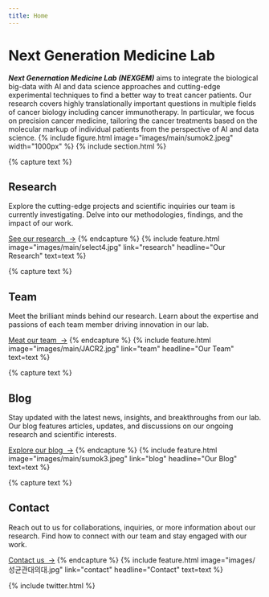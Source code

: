 ```yaml
---
title: Home
---
```


# **Next Generation Medicine Lab**
***Next Genernation Medicine Lab (NEXGEM)*** aims to integrate the biological big-data with AI and data science approaches and cutting-edge experimental techniques to find a better way to treat cancer patients. Our research covers highly translationally important questions in multiple fields of cancer biology including cancer immunotherapy. In particular, we focus on precision cancer medicine, tailoring the cancer treatments based on the molecular markup of individual patients from the perspective of AI and data science.
{% include figure.html image="images/main/sumok2.jpeg" width="1000px" %}
{% include section.html %}

{% capture text %}
## **Research**
Explore the cutting-edge projects and scientific inquiries our team is currently investigating. Delve into our methodologies, findings, and the impact of our work.

[See our research &nbsp;→](research)
{% endcapture %}
{%  include feature.html image="images/main/select4.jpg" link="research" headline="Our Research" text=text %}

{% capture text %}
## **Team**
Meet the brilliant minds behind our research. Learn about the expertise and passions of each team member driving innovation in our lab.

[Meat our team &nbsp;→](team)
{% endcapture %}
{% include feature.html image="images/main/JACR2.jpg" link="team" headline="Our Team" text=text %}

{% capture text %}
## **Blog**
Stay updated with the latest news, insights, and breakthroughs from our lab. Our blog features articles, updates, and discussions on our ongoing research and scientific interests.

[Explore our blog &nbsp;→](blog)
{% endcapture %}
{% include feature.html image="images/main/sumok3.jpeg" link="blog" headline="Our Blog" text=text %}


{% capture text %}
## **Contact**
Reach out to us for collaborations, inquiries, or more information about our research. Find how to connect with our team and stay engaged with our work.

[Contact us &nbsp;→](contact)
{% endcapture %}
{% include feature.html image="images/성균관대의대.jpg" link="contact" headline="Contact" text=text %}


{% include twitter.html %}
